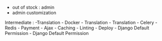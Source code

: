 
 - out of stock : admin
 - admin customization

Intermediate :
    -Translation
    - Docker
    - Translation
    - Translation
    - Celery
    - Redis
    - Payment
    - Ajax
    - Caching
    - Linting
    - Deploy
    - Django Default Permission
    - Django Default Permission